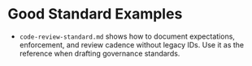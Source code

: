 # Good Standard Examples

- `code-review-standard.md` shows how to document expectations, enforcement, and
  review cadence without legacy IDs. Use it as the reference when drafting
  governance standards.

